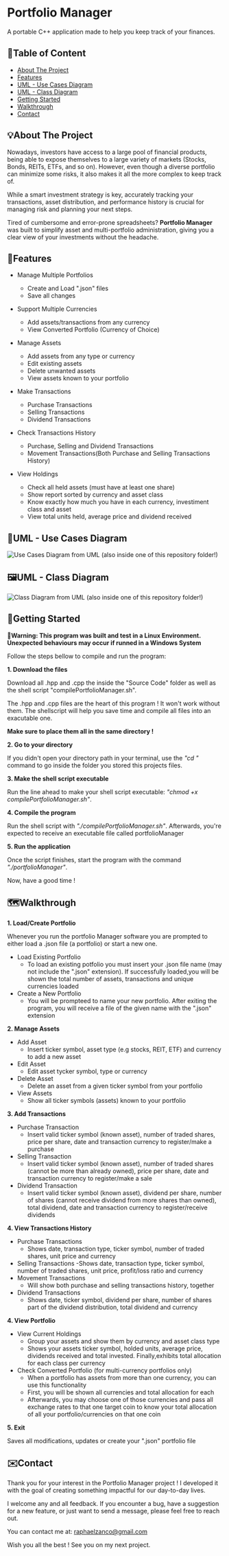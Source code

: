 # Portfolio Manager
A portable C++ application made to help you keep track of your finances.

## 📑Table of Content
- [About The Project](#about-the-project)
- [Features](#features)
- [UML - Use Cases Diagram](#uml---use-cases-diagram)
- [UML - Class Diagram](#uml---class-diagram)
- [Getting Started](#getting-started)
- [Walkthrough](#walkthrough)
- [Contact](#contact)

## 💡About The Project
Nowadays, investors have access to a large pool of financial products, being able to expose themselves to a large variety of markets (Stocks, Bonds, REITs, ETFs, and so on).
However, even though a diverse portfolio can minimize some risks, it also makes it all the more complex to keep track of.

While a smart investment strategy is key, accurately tracking your transactions, asset distribution, and performance history is crucial for managing risk and planning your next steps.

Tired of cumbersome and error-prone spreadsheets? **Portfolio Manager** was built to simplify asset and multi-portfolio administration, giving you a clear view of your investments without the headache.

## 💼Features
- Manage Multiple Portfolios
  - Create and Load ".json" files
  - Save all changes
    
- Support Multiple Currencies
  - Add assets/transactions from any currency
  - View Converted Portfolio (Currency of Choice)
    
- Manage Assets
  - Add assets from any type or currency 
  - Edit existing assets
  - Delete unwanted assets
  - View assets known to your portfolio
    
- Make Transactions
  - Purchase Transactions
  - Selling Transactions
  - Dividend Transactions
    
- Check Transactions History
  - Purchase, Selling and Dividend Transactions
  - Movement Transactions(Both Purchase and Selling Transactions History)
    
- View Holdings
  - Check all held assets (must have at least one share)
  - Show report sorted by currency and asset class
  - Know exactly how much you have in each currency, investiment class and asset
  - View total units held, average price and dividend received
 
## 🎨UML - Use Cases Diagram
![Use Cases Diagram from UML (also inside one of this repository folder!)](https://github.com/raphaelzanco/Portfolio-Manager/blob/b1a77278778d640eaec2c037a38a2f1a6b9b4224/UML%20Diagrams/Portfolio%20Management%20Use%20Cases.jpg)

## 🖼️UML - Class Diagram
![Class Diagram from UML (also inside one of this repository folder!)](https://github.com/raphaelzanco/Portfolio-Manager/blob/3ecdbb42265f12828dbd09fe8522cab3e39090fd/UML%20Diagrams/Portfolio%20Management%20Classes.jpg)

## 🚀Getting Started
**📌Warning: This program was built and test in a Linux Environment. 
Unexpected behaviours may occur if runned in a Windows System**

Follow the steps bellow to compile and run the program:

**1. Download the files**
   
Download all .hpp and .cpp the inside the "Source Code" folder as well as the shell script "compilePortfolioManager.sh".

The .hpp and .cpp files are the heart of this program ! It won't work without them. The shellscript will help you save time and compile all files into an exacutable one.

**Make sure to place them all in the same directory !**

**2. Go to your directory**

If you didn't open your directory path in your terminal, use the *"cd <directory>"* command to go inside the folder you stored this projects files.

**3. Make the shell script executable**

Run the line ahead to make your shell script executable: *"chmod +x compilePortfolioManager.sh"*.

**4. Compile the program**

Run the shell script with *"./compilePortfolioManager.sh"*. Afterwards, you're expected to receive an executable file called portfolioManager

**5. Run the application**

Once the script finishes, start the program with the command *"./portfolioManager"*.

Now, have a good time !

## 🗺️Walkthrough
**1. Load/Create Portfolio**

Whenever you run the portfolio Manager software you are prompted to either load a .json file (a portfolio) or start a new one.
- Load Existing Portfolio
  - To load an existing potfolio you must insert your .json file name (may not include the ".json" extension).
   If successfully loaded,you will be shown the total number of assets, transactions and unique currencies loaded
- Create a New Portfolio
  - You will be prompteed to name your new portfolio. After exiting the program, you will receive a file of the given name with the ".json" extension

**2. Manage Assets**
  - Add Asset
    - Insert ticker symbol, asset type (e.g stocks, REIT, ETF) and currency to add a new asset
  - Edit Asset
    - Edit asset tycker symbol, type or currency
  - Delete Asset
    - Delete an asset from a given ticker symbol from your portfolio
  - View Assets
    - Show all ticker symbols (assets) known to your portfolio

**3. Add Transactions**
- Purchase Transaction
  - Insert valid ticker symbol (known asset), number of traded shares, price per share, date and transaction currency to register/make a purchase
- Selling Transaction
  - Insert valid ticker symbol (known asset), number of traded shares (cannot be more than already owned), price per share, date and transaction currency to register/make a sale
- Dividend Transaction
  - Insert valid ticker symbol (known asset), dividend per share, number of shares (cannot receive dividend from more shares than owned), total dividend,
date and transaction currency to register/receive dividends

**4. View Transactions History**
- Purchase Transactions
  - Shows date, transaction type, ticker symbol, number of traded shares, unit price and currency
- Selling Transactions
  -Shows date, transaction type, ticker symbol, number of traded shares, unit price, profit/loss ratio and currency
- Movement Transactions
  - Will show both purchase and selling transactions history, together
- Dividend Transactions
  - Shows date, ticker symbol, dividend per share, number of shares part of the dividend distribution, total dividend and currency

 **4. View Portfolio**
 - View Current Holdings
   - Group your assets and show them by currency and asset class type
   - Shows your assets ticker symbol, holded units, average price, dividends received and total invested. Finally,exhibits total allocation for each class per currency
- Check Converted Portfolio (for multi-currency portfolios only)
  - When a portfolio has assets from more than one currency, you can use this functionality
  - First, you will be shown all currencies and total allocation for each
  - Afterwards, you may choose one of those currencies and pass all exchange rates to that one target coin to know your total allocation of all your portfolio/currencies on that one coin

 **5. Exit**
 
 Saves all modifications, updates or create your ".json" portfolio file

## ✉️Contact
Thank you for your interest in the Portfolio Manager project ! I developed it with the goal of creating something impactful for our day-to-day lives.

I welcome any and all feedback. If you encounter a bug, have a suggestion for a new feature, or just want to send a message, please feel free to reach out.

You can contact me at: raphaelzanco@gmail.com

Wish you all the best ! See you on my next project.
